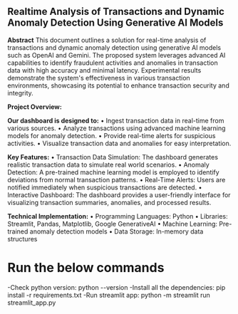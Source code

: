 ## Realtime Analysis of Transactions and Dynamic Anomaly Detection Using Generative AI Models

**Abstract**
This document outlines a solution for real-time analysis of transactions and dynamic 
anomaly detection using generative AI models such as OpenAI and Gemini. The proposed 
system leverages advanced AI capabilities to identify fraudulent activities and anomalies 
in transaction data with high accuracy and minimal latency. Experimental results 
demonstrate the system's effectiveness in various transaction environments, showcasing 
its potential to enhance transaction security and integrity.

**Project Overview:**

**Our dashboard is designed to:**
• Ingest transaction data in real-time from various sources.
• Analyze transactions using advanced machine learning models for anomaly detection.
• Provide real-time alerts for suspicious activities.
• Visualize transaction data and anomalies for easy interpretation.

**Key Features:**
• Transaction Data Simulation: The dashboard generates realistic transaction data to simulate real world scenarios.
• Anomaly Detection: A pre-trained machine learning model is employed to identify deviations from normal transaction patterns.
• Real-Time Alerts: Users are notified immediately when suspicious transactions are detected.
• Interactive Dashboard: The dashboard provides a user-friendly interface for visualizing transaction summaries, anomalies, and processed results.

**Technical Implementation:**
• Programming Languages: Python
• Libraries: Streamlit, Pandas, Matplotlib, Google GenerativeAI
• Machine Learning: Pre-trained anomaly detection models
• Data Storage: In-memory data structures

# Run the below commands
-Check python version: 
python --version
-Install all the dependencies:
pip install -r requirements.txt
-Run streamlit app:
python -m streamlit run streamlit_app.py
